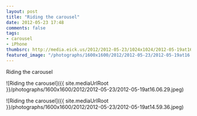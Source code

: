 ```yaml
---
layout: post
title: "Riding the carousel"
date: 2012-05-23 17:48
comments: false
tags: 
- carousel
- iPhone
thumbsrc: http://media.eick.us/2012/2012-05-23/1024x1024/2012-05-19at16.06.29.jpeg
featured_image: "/photographs/1600x1600/2012/2012-05-23/2012-05-19at16.06.29.jpeg"
---
```

Riding the carousel



![Riding the carousel]({{ site.mediaUrlRoot }}/photographs/1600x1600/2012/2012-05-23/2012-05-19at16.06.29.jpeg)




![Riding the carousel]({{ site.mediaUrlRoot }}/photographs/1600x1600/2012/2012-05-23/2012-05-19at14.59.36.jpeg)


